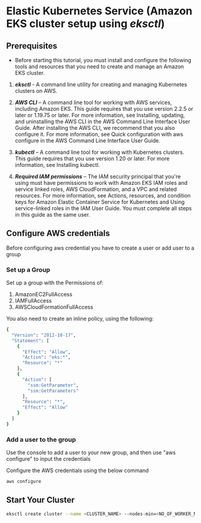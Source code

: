 # Elastic Kubernetes Service (Amazon EKS cluster setup using ***eksctl***)

## Prerequisites

* Before starting this tutorial, you must install and configure the following tools and resources that you need to create and manage an Amazon EKS cluster.

1. ***eksctl*** - A command line utility for creating and managing Kubernetes clusters on AWS.

2. ***AWS CLI*** – A command line tool for working with AWS services, including Amazon EKS. This guide requires that you use version 2.2.5 or later or 1.19.75 or later. For more information, see Installing, updating, and uninstalling the AWS CLI in the AWS Command Line Interface User Guide. After installing the AWS CLI, we recommend that you also configure it. For more information, see Quick configuration with aws configure in the AWS Command Line Interface User Guide.

3. ***kubectl*** – A command line tool for working with Kubernetes clusters. This guide requires that you use version 1.20 or later. For more information, see Installing kubectl.

4. ***Required IAM permissions*** – The IAM security principal that you're using must have permissions to work with Amazon EKS IAM roles and service linked roles, AWS CloudFormation, and a VPC and related resources. For more information, see Actions, resources, and condition keys for Amazon Elastic Container Service for Kubernetes and Using service-linked roles in the IAM User Guide. You must complete all steps in this guide as the same user.

## Configure AWS credentials

Before configuring aws credential you have to create a user or add user to a group

### Set up a Group

Set up a group with the Permissions of:

1. AmazonEC2FullAccess
2. IAMFullAccess
3. AWSCloudFormationFullAccess

You also need to create an inline policy, using the following:

```sh
{
  "Version": "2012-10-17",
  "Statement": [
    {
      "Effect": "Allow",
      "Action": "eks:*",
      "Resource": "*"
    },
    {
      "Action": [
        "ssm:GetParameter",
        "ssm:GetParameters"
      ],
      "Resource": "*",
      "Effect": "Allow"
    }
  ]
}
```

### Add a user to the group

Use the console to add a user to your new group, and then use "aws configure" to input the credentials

Configure the AWS credentials using the below command

```sh
aws configure
```

## Start Your Cluster

```sh
eksctl create cluster --name <CLUSTER_NAME> --nodes-min=<NO_OF_WORKER_NODES_IN NUMERIC>
```
